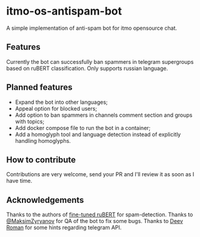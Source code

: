 # itmo-os-antispam-bot
A simple implementation of anti-spam bot for itmo opensource chat.

## Features

Currently the bot can successfully ban spammers in telegram supergroups based on ruBERT classification. Only supports russian language. 

## Planned features
- Expand the bot into other languages;
- Appeal option for blocked users;
- Add option to ban spammers in channels comment section and groups with topics;
- Add docker compose file to run the bot in a container;
- Add a homoglyph tool and language detection instead of explicitly handling homoglyphs.

## How to contribute
Contributions are very welcome, send your PR and I'll review it as soon as I have time.

## Acknowledgements
Thanks to the authors of [fine-tuned ruBERT](https://huggingface.co/NeuroSpaceX/ruSpamNS_V1) for spam-detection.
Thanks to [@MaksimZyryanov](https://github.com/MaksimZyryanov) for QA of the bot to fix some bugs.
Thanks to [Deev Roman](https://github.com/deevroman) for some hints regarding telegram API.
